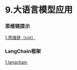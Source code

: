 # 9.大语言模型应用

### 思维链提示

[1.思维链（cot）](1.思维链（cot）/1.思维链（cot）.md "1.思维链（cot）")

### LangChain框架

[1.langchain](1.langchain/1.langchain.md "1.langchain")
